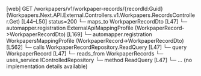 [web] GET /workpapers/v1/workpaper-records/{recordId:Guid}  (Workpapers.Next.API.External.Controllers.v1.Workpapers.RecordsController.Get)  [L44–L50] status=200
  └─ maps_to WorkpaperRecordDto [L47]
    └─ automapper.registration ExternalApiMappingProfile (WorkpaperRecord->WorkpaperRecordDto) [L169]
    └─ automapper.registration WorkpapersMappingProfile (WorkpaperRecord->WorkpaperRecordDto) [L562]
  └─ calls WorkpaperRecordRepository.ReadQuery [L47]
  └─ query WorkpaperRecord [L47]
    └─ reads_from WorkpaperRecords
  └─ uses_service IControlledRepository<WorkpaperRecord>
    └─ method ReadQuery [L47]
      └─ ... (no implementation details available)

